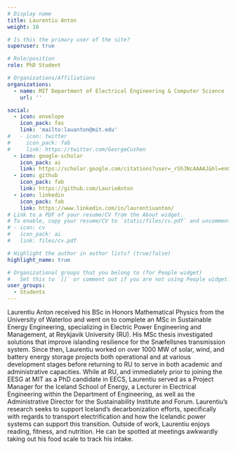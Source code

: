 ```yaml
---
# Display name
title: Laurentiu Anton
weight: 10

# Is this the primary user of the site?
superuser: true

# Role/position
role: PhD Student

# Organizations/Affiliations
organizations:
  - name: MIT Department of Electrical Engineering & Computer Science
    url: ''

social:
  - icon: envelope
    icon_pack: fas
    link: 'mailto:lauanton@mit.edu'
#   - icon: twitter
#     icon_pack: fab
#     link: https://twitter.com/GeorgeCushen
  - icon: google-scholar
    icon_pack: ai
    link: https://scholar.google.com/citations?user=_rShJNcAAAAJ&hl=en&oi=ao
  - icon: github
    icon_pack: fab
    link: https://github.com/LaurieAnton
  - icon: linkedin
    icon_pack: fab
    link: https://www.linkedin.com/in/laurentiuanton/
# Link to a PDF of your resume/CV from the About widget.
# To enable, copy your resume/CV to `static/files/cv.pdf` and uncomment the lines below.
# - icon: cv
#   icon_pack: ai
#   link: files/cv.pdf

# Highlight the author in author lists? (true/false)
highlight_name: true

# Organizational groups that you belong to (for People widget)
#   Set this to `[]` or comment out if you are not using People widget.
user_groups:
  - Students
---
```

Laurentiu Anton received his BSc in Honors Mathematical Physics from the
University of Waterloo and went on to complete an MSc in Sustainable Energy
Engineering, specializing in Electric Power Engineering and Management, at
Reykjavik University (RU). His MSc thesis investigated solutions that improve
islanding resilience for the Snæfellsnes transmission system. Since then,
Laurentiu worked on over 1000 MW of solar, wind, and battery energy storage
projects both operational and at various development stages before returning to
RU to serve in both academic and administrative capacities. While at RU, and
immediately prior to joining the EESG at MIT as a PhD candidate in EECS,
Laurentiu served as a Project Manager for the Iceland School of Energy, a
Lecturer in Electrical Engineering within the Department of Engineering, as
well as the Administrative Director for the Sustainability Institute and Forum.
Laurentiu’s research seeks to support Iceland’s decarbonization efforts,
specifically with regards to transport electrification and how the Icelandic
power systems can support this transition. Outside of work, Laurentiu enjoys
reading, fitness, and nutrition. He can be spotted at meetings awkwardly taking
out his food scale to track his intake.

